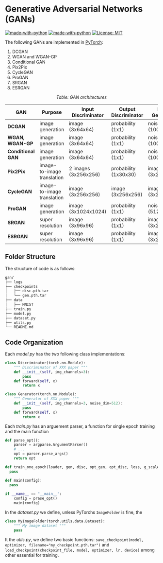# Generative Adversarial Networks (GANs)

[![made-with-python](https://img.shields.io/badge/Made%20with-Python-1f425f.svg)](https://www.python.org/)
[![made-with-python](https://img.shields.io/badge/Made%20with-PyTorch-red)](https://www.python.org/)
[![License: MIT](https://img.shields.io/badge/License-MIT-yellow.svg)](https://github.com/giakou4/gans/LICENSE)

The following GANs are implemented in [PyTorch](https://pytorch.org/):
1. DCGAN
2. WGAN and WGAN-GP
3. Conditional GAN
4. Pix2Pix
5. CycleGAN
6. ProGAN
7. SRGAN
8. ESRGAN

<p align="center">
    <em> Table: GAN architectures </em>
</p>

<div align="center">
  
| **GAN**             | Purpose                    | **Input Discriminator** | **Output Discriminator** | **Input Generator** | **Output Generator** |
|---------------------|----------------------------|-------------------------|--------------------------|---------------------|----------------------|
| **DCGAN**           | image generation           | image (3x64x64)         | probability (1x1)        | noise (100x1x1)     | image (3x64x64)      |
| **WGAN, WGAN-GP**   | image generation           | image (3x64x64)         | probability (1x1)        | noise (100x1x1)     | image (3x64x64)      |
| **Conditional GAN** | image generation           | image (3x64x64)         | probability (1x1)        | noise (100x1x1)     | image (3x64x64)      |
| **Pix2Pix**         | image-to-image translation | 2 images (3x256x256)    | probability (1x30x30)    | image (3x256x256)   | image (3x256x256)    |
| **CycleGAN**        | image-to-image translation | image (3x256x256)       | image (3x256x256)        | image (3x256x256)   | image (3x256x256)    |
| **ProGAN**          | image generation           | image (3x1024x1024)     | probability (1x1)        | noise (512x1x1)     | image (3x1024x1024   |
| **SRGAN**           | super resolution           | image (3x96x96)         | probability (1x1)        | image (3x24x24)     | image (3x96x96)      |
| **ESRGAN**          | super resolution           | image (3x96x96)         | probability (1x1)        | image (3x24x24)     | image (3x96x96)      |
    
</div>

## Folder Structure

The structure of code is as follows:  
```bash
gan/  
├── logs
├── checkpoints
│   ├── disc.pth.tar  
│   └── gen.pth.tar  
├── data
│   ├── MNIST
├── train.py  
├── model.py 
├── dataset.py 
├── utils.py 
└── README.md
```

## Code Organization

Each _model.py_ has the two following class implementations: 
```python 
class Discriminator(torch.nn.Module):
    """ Discriminator of XXX paper """
    def __init__(self, img_channels=3):
        pass
    def forward(self, x)
        return x

class Generator(torch.nn.Module):
    """ Generator of XXX paper """
    def __init__(self, img_channels=3, noise_dim=512):
        pass
    def forward(self, x)
        return x
```

Each _train.py_ has an arguement parser, a function for single epoch training and the main function 
```python
def parse_opt():
    parser = argparse.ArgumentParser()
    # ...
    opt = parser.parse_args()
    return opt

def train_one_epoch(loader, gen, disc, opt_gen, opt_disc, loss, g_scaler, d_scaler, writer, tb_step, epoch, num_epochs, **kwargs):
  pass

def main(config):
  pass
  
if __name__ == "__main__":
    config = prase_opt()
    main(config)
```

In the _dataset.py_ we define, unless PyTorchs ```ImageFolder``` is fine, the
```python
class MyImageFolder(torch.utils.data.Dataset):
    """ My image dataset """
    pass
```

It the _utils.py_, we define two basic functions: ```save_checkpoint(model, optimizer, filename="my_checkpoint.pth.tar")``` and ```load_checkpoint(checkpoint_file, model, optimizer, lr, device)``` among other essential for training.
